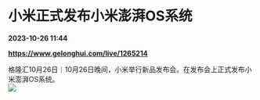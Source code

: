 # 小米正式发布小米澎湃OS系统

**2023-10-26 11:44**

**https://www.gelonghui.com/live/1265214**

格隆汇10月26日｜10月26日晚间，小米举行新品发布会。在发布会上正式发布小米澎湃OS系统。  
![](https://img5.gelonghui.com/live/ec304-490de945-fb70-4620-b61a-15f161193778.png)